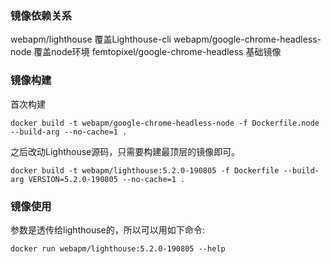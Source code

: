 ### 镜像依赖关系
webapm/lighthouse 覆盖Lighthouse-cli
    webapm/google-chrome-headless-node 覆盖node环境
        femtopixel/google-chrome-headless 基础镜像

### 镜像构建
首次构建
```
docker build -t webapm/google-chrome-headless-node -f Dockerfile.node --build-arg --no-cache=1 .
```

之后改动Lighthouse源码，只需要构建最顶层的镜像即可。
```
docker build -t webapm/lighthouse:5.2.0-190805 -f Dockerfile --build-arg VERSION=5.2.0-190805 --no-cache=1 .
```

### 镜像使用
参数是透传给lighthouse的，所以可以用如下命令:
```
docker run webapm/lighthouse:5.2.0-190805 --help
```